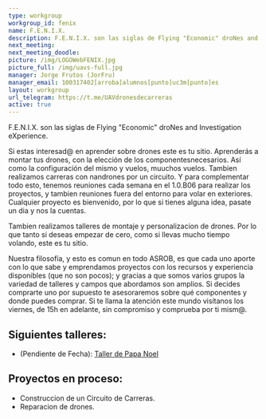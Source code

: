 ```yaml
---
type: workgroup
workgroup_id: fenix
name: F.E.N.I.X.
description: F.E.N.I.X. son las siglas de Flying "Economic" droNes and Investigation eXperience. <br> Si estas interesad@ en aprender sobre drones este es tu sitio. Aprenderás a montar tus drones, con la elección de los componentesnecesarios. Así como la configuración del mismo y vuelos, muuchos vuelos. Tambien realizamos carreras con nandrones por un circuito.
next_meeting: 
next_meeting_doodle: 
picture: /img/LOGOWebFENIX.jpg
picture_full: /img/uavs-full.jpg
manager: Jorge Frutos (JorFru)
manager_email: 100317402[arroba]alumnos[punto]uc3m[punto]es
layout: workgroup
url_telegram: https://t.me/UAVdronesdecarreras
active: true
---
```


F.E.N.I.X. son las siglas de Flying "Economic" droNes and Investigation eXperience.

Si estas interesad@ en aprender sobre drones este es tu sitio. Aprenderás a montar tus drones, con la elección de los componentesnecesarios. Así como la configuración del mismo y vuelos, muuchos vuelos. Tambien realizamos carreras con nandrones por un circuito. Y para complementar todo esto, tenemos reuniones cada semana en el 1.0.B06 para realizar los proyectos, y tambien reuniones fuera del entorno para volar en exteriores. Cualquier proyecto es bienvenido, por lo que si tienes alguna idea, pasate un dia y nos la cuentas.

Tambien realizamos talleres de montaje y personalizacion de drones. Por lo que tanto si deseas empezar de cero, como si llevas mucho tiempo volando, este es tu sitio.

Nuestra filosofía, y esto es comun en todo ASROB, es que cada uno aporte con lo que sabe y emprendamos proyectos con los recursos y experiencia disponibles (que no son pocos); y gracias a que somos varios grupos la variedad de talleres y campos que abordamos son amplios. Si decides comprarte uno por supuesto te asesoraremos sobre qué componentes y donde puedes comprar. Si te llama la atención este mundo visítanos los viernes, de 15h en adelante, sin compromiso y comprueba por ti mism@.


## Siguientes talleres:

  * (Pendiente de Fecha): [Taller de Papa Noel](https://github.com/asrob-uc3m/Taller-de-Papa-Noel) 

## Proyectos en proceso:

* Construccion de un Circuito de Carreras.
* Reparacion de drones.


